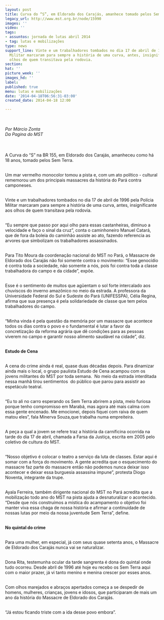 ```yaml
---
layout: post
title: Curva do “S”, em Eldorado dos Carajás, amanhece tomado pelos Sem Terra
legacy_url: http://www.mst.org.br/node/15990
images: ''
video: ''
tags:
- assuntos: jornada de lutas abril 2014
- tag: lutas e mobilizações
type: news
support_line: Vinte e um trabalhadores tombados no dia 17 de abril de 1996 pela Polícia
  Militar marcaram para sempre a história de uma curva, antes, insignificante aos
  olhos de quem transitava pela rodovia.
section: 
hat: ''
picture_week: ''
images_hd: ''
label: 
published: true
menu: lutas e mobilizações
date: '2014-04-18T06:56:31-03:00'
created_date: 2014-04-18 12:00

---
```

<p class="MsoNormal"><br><br><em>Por Márcio Zonta&nbsp;<br>Da Pagina do MST<br></em><br><br><br>A Curva do “S” na BR 155, em Eldorado dos Carajás, amanheceu como há 18 anos, tomado pelos Sem Terra.</p><p class="MsoNormal"><br>Um mar vermelho monocolor tomou a pista e, com um ato político - cultural rememorou um dos principais massacres da história do Pará contra camponeses.</p><p class="MsoNormal"><br>Vinte e um trabalhadores tombados no dia 17 de abril de 1996 pela Polícia Militar marcaram para sempre a história de uma curva, antes, insignificante aos olhos de quem transitava pela rodovia.</p><p class="MsoNormal"><br>“Eu sempre que passo por aqui olho para essas castanheiras, diminuo a velocidade e faço o sinal da cruz”, conta o caminhoneiro Manuel Catará, que de fora da boleia do caminhão assiste ao ato, fazendo referencia as arvores que simbolizam os trabalhadores assassinados.</p><p class="MsoNormal"><br>Para Tito Moura da coordenação nacional do MST no Pará, o Massacre de Eldorado dos Carajás não foi somente contra o movimento: “Esse genocídio é contra toda a sociedade, não somente a nós, pois foi contra toda a classe trabalhadora do campo e da cidade”, expõe.</p><p class="MsoNormal"><br>Esse é o sentimento de muitos que agüentam o sol forte intercalado aos chuviscos do inverno amazônico no meio da estrada. A professora da Universidade Federal do Sul e Sudeste do Pará (UNIFESSPA), Célia Regina, afirma que sua presença é pela solidariedade de classe que tem pelos trabalhadores do campo.</p><p class="MsoNormal"><br>“Minha vinda é pela questão da memória por um massacre que acontece todos os dias contra o povo e o fundamental é lutar a favor da concretização da reforma agrária que dê condições para as pessoas viverem no campo e garantir nosso alimento saudável na cidade”, diz.</p><p class="MsoNormal"><br><strong>Estudo de Cena&nbsp;</strong></p><p class="MsoNormal"><br>A cena do crime ainda é real, quase duas décadas depois. Para dinamizar ainda mais o local, o grupo paulista Estudo de Cena acampou com os jovens militantes do MST por toda semana. &nbsp;No meio da estrada interditada nessa manhã tirou sentimentos &nbsp;do público que parou para assistir ao espetáculo teatral.</p><p class="MsoNormal"><br>“Eu to ali no carro esperando os Sem Terra abrirem a pista, meio furiosa porque tenho compromisso em Marabá, mas agora até mais calma com essa gente encenado. Me emocionei, depois fiquei com raiva de quem matou eles”, fala Minerva Souza,que trabalha numa empreiteira.</p><p class="MsoNormal"><br>A peça a qual a jovem se refere traz a história da carnificina ocorrida na tarde do dia 17 de abril, chamada a Farsa da Justiça, escrita em 2005 pelo coletivo de cultura do MST.</p><p class="MsoNormal"><br>“Nosso objetivo é colocar o teatro a serviço da luta de classes. Estar aqui é somar com a força do movimento. A gente acredita que o esquecimento do massacre faz parte do massacre então não podemos nunca deixar isso acontecer e deixar essa burguesia assassina impune”, protesta Diogo Noventa, integrante da trupe.</p><p class="MsoNormal"><br>Ayala Ferreira, também dirigente nacional do MST no Pará acredita que a mobilização todo ano do MST na pista ajuda a desnaturalizar o acontecido. “Desde que nós construímos a mística do acampamento o objetivo foi manter viva essa chaga de nossa história e afirmar a continuidade de nossas lutas por meio da nossa juventude Sem Terra”, define. &nbsp;</p><p class="MsoNormal"><strong><br>No quintal do crime</strong></p><p class="MsoNormal"><br>Para uma mulher, em especial, já com seus quase setenta anos, o Massacre de Eldorado dos Carajás nunca vai se naturalizar.</p><p class="MsoNormal"><br>Dona Rita, testemunha ocular da tarde sangrenta é dona do quintal onde tudo ocorreu. Desde abril de 1996 até hoje eu recebo os Sem Terra aqui com o maior prazer, já vi tanto menino e menina crescer por esses anos.</p><p class="MsoNormal"><br>Com olhos marejados e abraços apertados começa a se despedir de homens, mulheres, crianças, jovens e idosos, que participaram de mais um ano da história do Massacre de Eldorado dos Carajás.</p><p class="MsoNormal"><br>“Já estou ficando triste com a ida desse povo embora”.&nbsp;</p><p class="MsoNormal">&nbsp;</p>
